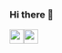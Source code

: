 ### Hi there 👋

<a href="https://www.linkedin.com/in/aftabakram/"><img src="https://img.shields.io/badge/linkedin-%230077B5.svg?&style=for-the-badge&logo=linkedin&logoColor=white" height=25></a><a href="mailto:aftabakram04@gmail.com"><img src="https://img.shields.io/badge/email-%23000.svg?&style=for-the-badge&logo=website&logoColor=white" height=25></a>
<!--
[![My github stats](https://github-readme-stats.vercel.app/api?username=Aftab-AKram&count_private=true&bg_color=fff&text_color=0A2540&title_color=635BFF&hide=stars&custom_title=GitHub%20Stats)](https://github.com/Aftab-Akram)
-->

<!--
**Aftab-Akram/Aftab-Akram** is a ✨ _special_ ✨ repository because its `README.md` (this file) appears on your GitHub profile.

Here are some ideas to get you started:

- 🔭 I’m currently working on ...
- 🌱 I’m currently learning ...
- 👯 I’m looking to collaborate on ...
- 🤔 I’m looking for help with ...
- 💬 Ask me about ...
- 📫 How to reach me: ...
- 😄 Pronouns: ...
- ⚡ Fun fact: ...
-->
